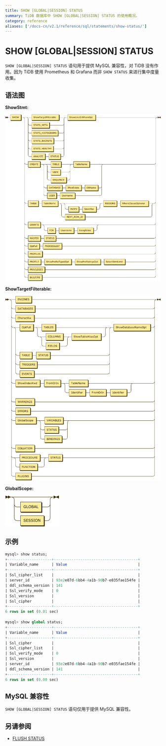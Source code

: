 ```yaml
---
title: SHOW [GLOBAL|SESSION] STATUS
summary: TiDB 数据库中 SHOW [GLOBAL|SESSION] STATUS 的使用概况。
category: reference
aliases: ['/docs-cn/v2.1/reference/sql/statements/show-status/']
---
```


# SHOW [GLOBAL|SESSION] STATUS

`SHOW [GLOBAL|SESSION] STATUS` 语句用于提供 MySQL 兼容性，对 TiDB 没有作用。因为 TiDB 使用 Prometheus 和 Grafana 而非 `SHOW STATUS` 来进行集中度量收集。

## 语法图

**ShowStmt:**

![ShowStmt](/media/sqlgram/ShowStmt.png)

**ShowTargetFilterable:**

![ShowTargetFilterable](/media/sqlgram/ShowTargetFilterable.png)

**GlobalScope:**

![GlobalScope](/media/sqlgram/GlobalScope.png)

## 示例

```sql
mysql> show status;
+--------------------+--------------------------------------+
| Variable_name      | Value                                |
+--------------------+--------------------------------------+
| Ssl_cipher_list    |                                      |
| server_id          | 93e2e07d-6bb4-4a1b-90b7-e035fae154fe |
| ddl_schema_version | 141                                  |
| Ssl_verify_mode    | 0                                    |
| Ssl_version        |                                      |
| Ssl_cipher         |                                      |
+--------------------+--------------------------------------+
6 rows in set (0.01 sec)

mysql> show global status;
+--------------------+--------------------------------------+
| Variable_name      | Value                                |
+--------------------+--------------------------------------+
| Ssl_cipher         |                                      |
| Ssl_cipher_list    |                                      |
| Ssl_verify_mode    | 0                                    |
| Ssl_version        |                                      |
| server_id          | 93e2e07d-6bb4-4a1b-90b7-e035fae154fe |
| ddl_schema_version | 141                                  |
+--------------------+--------------------------------------+
6 rows in set (0.00 sec)
```

## MySQL 兼容性

`SHOW [GLOBAL|SESSION] STATUS` 语句仅用于提供 MySQL 兼容性。

## 另请参阅

* [FLUSH STATUS](/sql-statements/sql-statement-flush-status.md)